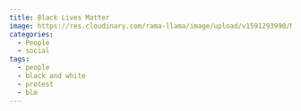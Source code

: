 ```yaml
---
title: Black Lives Matter
image: https://res.cloudinary.com/rama-llama/image/upload/v1591293990/Mom_talks_tsrmgv.jpg
categories:
  - People
  - social
tags:
  - people
  - black and white
  - protest
  - blm
---
```


